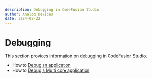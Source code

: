 ```yaml
---
description: Debugging in CodeFusion Studio
author: Analog Devices
date: 2024-08-22
---
```


# Debugging

This section provides information on debugging in CodeFusion Studio.

- How to [Debug an application](debug-an-application.md)
- How to [Debug a Multi core application](debug-multi-core-application.md)

